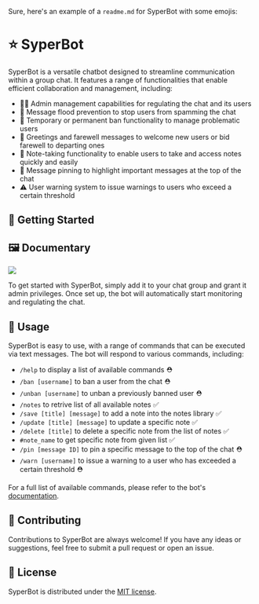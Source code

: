 Sure, here's an example of a `readme.md` for SyperBot with some emojis:

# :star: SyperBot

SyperBot is a versatile chatbot designed to streamline communication within a group chat. It features a range of functionalities that enable efficient collaboration and management, including:

- 👮‍♂️ Admin management capabilities for regulating the chat and its users
- 🚫 Message flood prevention to stop users from spamming the chat
- 🚪 Temporary or permanent ban functionality to manage problematic users
- 👋 Greetings and farewell messages to welcome new users or bid farewell to departing ones
- 📝 Note-taking functionality to enable users to take and access notes quickly and easily
- 📌 Message pinning to highlight important messages at the top of the chat
- ⚠️ User warning system to issue warnings to users who exceed a certain threshold

## 🚀 Getting Started

## :framed_picture: Documentary
<img src="https://user-images.githubusercontent.com/112304655/234028995-ee13c610-1e27-4c0e-a9a9-a7770e274bbb.png"/>

To get started with SyperBot, simply add it to your chat group and grant it admin privileges. Once set up, the bot will automatically start monitoring and regulating the chat.

## 💬 Usage

SyperBot is easy to use, with a range of commands that can be executed via text messages. The bot will respond to various commands, including:

- `/help` to display a list of available commands :rescue_worker_helmet:
- `/ban [username]` to ban a user from the chat :rescue_worker_helmet:
- `/unban [username]` to unban a previously banned user :rescue_worker_helmet:
- `/notes` to retrive list of all available notes :white_check_mark:
- `/save [title] [message]` to add a note into the notes library :white_check_mark:
- `/update [title] [message]` to update a specific note :white_check_mark:
- `/delete [title]` to delete a specific note from the list of notes :white_check_mark:
- `#note_name` to get specific note from given list :white_check_mark:
- `/pin [message ID]` to pin a specific message to the top of the chat :rescue_worker_helmet:
- `/warn [username]` to issue a warning to a user who has exceeded a certain threshold :rescue_worker_helmet:

For a full list of available commands, please refer to the bot's <a href="https://syperbotdoc-sayshark75.vercel.app/">documentation</a>.


## 🤝 Contributing

Contributions to SyperBot are always welcome! If you have any ideas or suggestions, feel free to submit a pull request or open an issue.

## 📄 License

SyperBot is distributed under the [MIT license](https://github.com/your_username/syperbot/blob/main/LICENSE).
